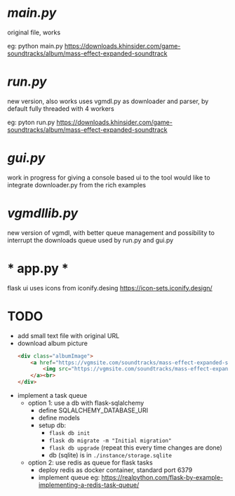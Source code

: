 

# *main.py*
original file, works

eg: 
python main.py https://downloads.khinsider.com/game-soundtracks/album/mass-effect-expanded-soundtrack


# *run.py*
new version, also works
uses vgmdl.py as downloader and parser, by default fully threaded with 4 workers

eg: 
pyton run.py https://downloads.khinsider.com/game-soundtracks/album/mass-effect-expanded-soundtrack

# *gui.py*
work in progress for giving a console based ui to the tool
would like to integrate downloader.py from the rich examples

# *vgmdllib.py*
new version of vgmdl, with better queue management and possibility to interrupt the downloads queue
used by run.py and gui.py

# * app.py *
flask ui
uses icons from iconify.desing
https://icon-sets.iconify.design/

# TODO
- add small text file with original URL
- download album picture
    ```html
    <div class="albumImage">
        <a href="https://vgmsite.com/soundtracks/mass-effect-expanded-soundtrack/coverart.jpg" target="_blank">
            <img src="https://vgmsite.com/soundtracks/mass-effect-expanded-soundtrack/thumbs/coverart.jpg">
        </a><br>
    </div>
    ```
- implement a task queue
  - option 1: use a db with flask-sqlalchemy
    - define SQLALCHEMY_DATABASE_URI
    - define models
    - setup db: 
      - `flask db init`
      - `flask db migrate -m "Initial migration"`
      - `flask db upgrade` (repeat this every time changes are done)
      - db (sqlite) is in `./instance/storage.sqlite`
  - option 2: use redis as queue for flask tasks
    - deploy redis as docker container, standard port 6379
    - implement queue eg: https://realpython.com/flask-by-example-implementing-a-redis-task-queue/